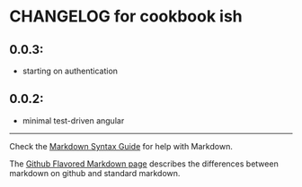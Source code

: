 # CHANGELOG for cookbook ish

## 0.0.3:
* starting on authentication

## 0.0.2:
* minimal test-driven angular

- - -
Check the [Markdown Syntax Guide](http://daringfireball.net/projects/markdown/syntax) for help with Markdown.

The [Github Flavored Markdown page](http://github.github.com/github-flavored-markdown/) describes the differences between markdown on github and standard markdown.
